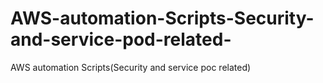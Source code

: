 # AWS-automation-Scripts-Security-and-service-pod-related-
AWS automation Scripts(Security and service poc related)
